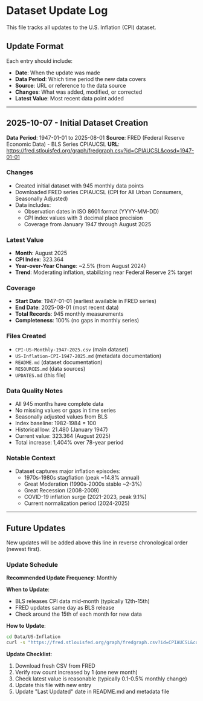 # Dataset Update Log

This file tracks all updates to the U.S. Inflation (CPI) dataset.

## Update Format

Each entry should include:
- **Date**: When the update was made
- **Data Period**: Which time period the new data covers
- **Source**: URL or reference to the data source
- **Changes**: What was added, modified, or corrected
- **Latest Value**: Most recent data point added

---

## 2025-10-07 - Initial Dataset Creation

**Data Period**: 1947-01-01 to 2025-08-01
**Source**: FRED (Federal Reserve Economic Data) - BLS Series CPIAUCSL
**URL**: https://fred.stlouisfed.org/graph/fredgraph.csv?id=CPIAUCSL&cosd=1947-01-01

### Changes
- Created initial dataset with 945 monthly data points
- Downloaded FRED series CPIAUCSL (CPI for All Urban Consumers, Seasonally Adjusted)
- Data includes:
  - Observation dates in ISO 8601 format (YYYY-MM-DD)
  - CPI index values with 3 decimal place precision
  - Coverage from January 1947 through August 2025

### Latest Value
- **Month**: August 2025
- **CPI Index**: 323.364
- **Year-over-Year Change**: ~2.5% (from August 2024)
- **Trend**: Moderating inflation, stabilizing near Federal Reserve 2% target

### Coverage
- **Start Date**: 1947-01-01 (earliest available in FRED series)
- **End Date**: 2025-08-01 (most recent data)
- **Total Records**: 945 monthly measurements
- **Completeness**: 100% (no gaps in monthly series)

### Files Created
- `CPI-US-Monthly-1947-2025.csv` (main dataset)
- `US-Inflation-CPI-1947-2025.md` (metadata documentation)
- `README.md` (dataset documentation)
- `RESOURCES.md` (data sources)
- `UPDATES.md` (this file)

### Data Quality Notes
- All 945 months have complete data
- No missing values or gaps in time series
- Seasonally adjusted values from BLS
- Index baseline: 1982-1984 = 100
- Historical low: 21.480 (January 1947)
- Current value: 323.364 (August 2025)
- Total increase: 1,404% over 78-year period

### Notable Context
- Dataset captures major inflation episodes:
  - 1970s-1980s stagflation (peak ~14.8% annual)
  - Great Moderation (1990s-2000s stable ~2-3%)
  - Great Recession (2008-2009)
  - COVID-19 inflation surge (2021-2023, peak 9.1%)
  - Current normalization period (2024-2025)

---

## Future Updates

New updates will be added above this line in reverse chronological order (newest first).

### Update Schedule

**Recommended Update Frequency**: Monthly

**When to Update**:
- BLS releases CPI data mid-month (typically 12th-15th)
- FRED updates same day as BLS release
- Check around the 15th of each month for new data

**How to Update**:
```bash
cd Data/US-Inflation
curl -s "https://fred.stlouisfed.org/graph/fredgraph.csv?id=CPIAUCSL&cosd=1947-01-01" -o CPI-US-Monthly-1947-2025.csv
```

**Update Checklist**:
1. Download fresh CSV from FRED
2. Verify row count increased by 1 (one new month)
3. Check latest value is reasonable (typically 0.1-0.5% monthly change)
4. Update this file with new entry
5. Update "Last Updated" date in README.md and metadata file
